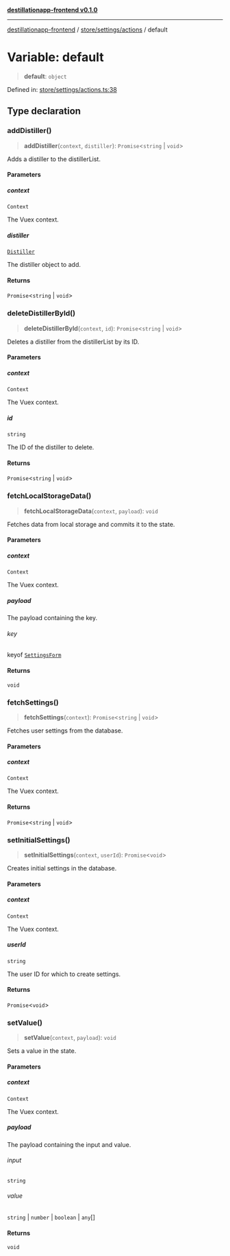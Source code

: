 [**destillationapp-frontend v0.1.0**](../../../../README.md)

***

[destillationapp-frontend](../../../../modules.md) / [store/settings/actions](../README.md) / default

# Variable: default

> **default**: `object`

Defined in: [store/settings/actions.ts:38](https://github.com/DestillApp/main/blob/76aba95a5d8c1d9174ebde73d7b50f0ea64b491a/frontend/src/store/settings/actions.ts#L38)

## Type declaration

### addDistiller()

> **addDistiller**(`context`, `distiller`): `Promise`\<`string` \| `void`\>

Adds a distiller to the distillerList.

#### Parameters

##### context

`Context`

The Vuex context.

##### distiller

[`Distiller`](../../interfaces/Distiller.md)

The distiller object to add.

#### Returns

`Promise`\<`string` \| `void`\>

### deleteDistillerById()

> **deleteDistillerById**(`context`, `id`): `Promise`\<`string` \| `void`\>

Deletes a distiller from the distillerList by its ID.

#### Parameters

##### context

`Context`

The Vuex context.

##### id

`string`

The ID of the distiller to delete.

#### Returns

`Promise`\<`string` \| `void`\>

### fetchLocalStorageData()

> **fetchLocalStorageData**(`context`, `payload`): `void`

Fetches data from local storage and commits it to the state.

#### Parameters

##### context

`Context`

The Vuex context.

##### payload

The payload containing the key.

###### key

keyof [`SettingsForm`](../../interfaces/SettingsForm.md)

#### Returns

`void`

### fetchSettings()

> **fetchSettings**(`context`): `Promise`\<`string` \| `void`\>

Fetches user settings from the database.

#### Parameters

##### context

`Context`

The Vuex context.

#### Returns

`Promise`\<`string` \| `void`\>

### setInitialSettings()

> **setInitialSettings**(`context`, `userId`): `Promise`\<`void`\>

Creates initial settings in the database.

#### Parameters

##### context

`Context`

The Vuex context.

##### userId

`string`

The user ID for which to create settings.

#### Returns

`Promise`\<`void`\>

### setValue()

> **setValue**(`context`, `payload`): `void`

Sets a value in the state.

#### Parameters

##### context

`Context`

The Vuex context.

##### payload

The payload containing the input and value.

###### input

`string`

###### value

`string` \| `number` \| `boolean` \| `any`[]

#### Returns

`void`
